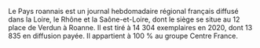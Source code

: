 
Le Pays roannais est un journal hebdomadaire régional français diffusé dans la Loire, le Rhône et la Saône-et-Loire, dont le siège se situe au 12 place de Verdun à Roanne.
Il est tiré à 14 304 exemplaires en 2020, dont 13 835 en diffusion payée.
Il appartient à 100 % au groupe Centre France.
